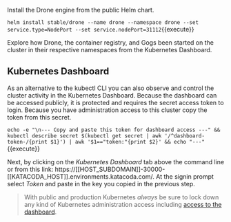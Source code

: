 Install the Drone engine from the public Helm chart.

`helm install stable/drone --name drone --namespace drone --set service.type=NodePort --set service.nodePort=31112`{{execute}}

Explore how Drone, the container registry, and Gogs been started on the cluster in their respective namespaces from the Kubernetes Dashboard.

## Kubernetes Dashboard ##

As an alternative to the kubectl CLI you can also observe and control the cluster activity in the Kubernetes Dashboard. Because the dashboard can be accessed publicly, it is protected and requires the secret access token to login. Because you have administration access to this cluster copy the token from this secret.

`echo -e "\n--- Copy and paste this token for dashboard access ---" && kubectl describe secret $(kubectl get secret | awk '/^dashboard-token-/{print $1}') | awk '$1=="token:"{print $2}' && echo "---"`{{execute}}

Next, by clicking on the _Kubernetes Dashboard_ tab above the command line or from this link: https://[[HOST_SUBDOMAIN]]-30000-[[KATACODA_HOST]].environments.katacoda.com/. At the signin prompt select _Token_ and paste in the key you copied in the previous step.

> With public and production Kubernetes *always* be sure to lock down any kind of Kubernetes administration access including [access to the dashboard](https://www.wired.com/story/cryptojacking-tesla-amazon-cloud/).
